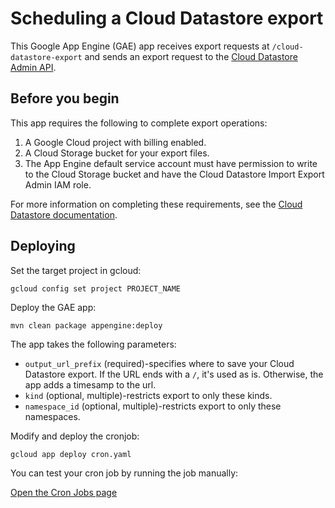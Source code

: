 # Scheduling a Cloud Datastore export

This Google App Engine (GAE) app receives export requests at `/cloud-datastore-export` and
sends an export request to the [Cloud Datastore Admin API](https://cloud.google.com/datastore/docs/reference/admin/rest/v1/projects/export). 

## Before you begin

This app requires the following to complete export operations:

1. A Google Cloud project with billing enabled.
1. A Cloud Storage bucket for your export files.
1. The App Engine default service account must have permission
to write to the Cloud Storage bucket and have the Cloud Datastore Import Export Admin IAM role.

For more information on completing these requirements, see the
[Cloud Datastore documentation](https://cloud.google.com/datastore/docs/schedule-export#before_you_begin).

## Deploying

Set the target project in gcloud:

    gcloud config set project PROJECT_NAME

Deploy the GAE app:

    mvn clean package appengine:deploy

The app takes the following parameters:

* `output_url_prefix` (required)-specifies where to save your Cloud Datastore export. If the URL ends with a `/`, it's used as is. Otherwise, the app adds a timesamp to the url.
* `kind` (optional, multiple)-restricts export to only these kinds.
* `namespace_id` (optional, multiple)-restricts export to only these namespaces.

Modify and deploy the cronjob:

    gcloud app deploy cron.yaml

You can test your cron job by running the job manually:

<a href="https://console.cloud.google.com/appengine/cronjobs">Open the Cron Jobs page</a>
